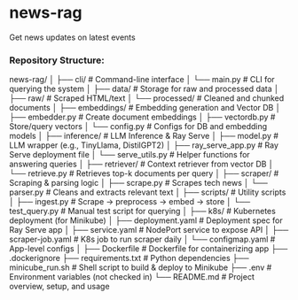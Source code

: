 # news-rag
Get news updates on latest events 

### Repository Structure: 

news-rag/
│
├── cli/                              # Command-line interface
│   └── main.py                       # CLI for querying the system
│
├── data/                             # Storage for raw and processed data
│   ├── raw/                          # Scraped HTML/text
│   └── processed/                    # Cleaned and chunked documents
│
├── embeddings/                       # Embedding generation and Vector DB
│   ├── embedder.py                   # Create document embeddings
│   ├── vectordb.py                   # Store/query vectors
│   └── config.py                     # Configs for DB and embedding models
│
├── inference/                        # LLM Inference & Ray Serve
│   ├── model.py                      # LLM wrapper (e.g., TinyLlama, DistilGPT2)
│   ├── ray_serve_app.py              # Ray Serve deployment file
│   └── serve_utils.py                # Helper functions for answering queries
│
├── retriever/                        # Context retriever from vector DB
│   └── retrieve.py                   # Retrieves top-k documents per query
│
├── scraper/                          # Scraping & parsing logic
│   ├── scrape.py                     # Scrapes tech news
│   └── parser.py                     # Cleans and extracts relevant text
│
├── scripts/                          # Utility scripts
│   ├── ingest.py                     # Scrape → preprocess → embed → store
│   └── test_query.py                 # Manual test script for querying
│
├── k8s/                              # Kubernetes deployment (for Minikube)
│   ├── deployment.yaml               # Deployment spec for Ray Serve app
│   ├── service.yaml                  # NodePort service to expose API
│   ├── scraper-job.yaml              # K8s job to run scraper daily
│   └── configmap.yaml                # App-level configs
│
├── Dockerfile                        # Dockerfile for containerizing app
├── .dockerignore
├── requirements.txt                  # Python dependencies
├── minicube_run.sh                   # Shell script to build & deploy to Minikube
├── .env                              # Environment variables (not checked in)
└── README.md                         # Project overview, setup, and usage
